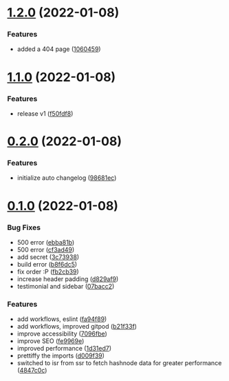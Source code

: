 # [1.2.0](https://github.com/avneesh0612/portfolio/compare/v1.1.0...v1.2.0) (2022-01-08)


### Features

* added a 404 page ([1060459](https://github.com/avneesh0612/portfolio/commit/10604598b0be70ad322b66384b79b6c40efeb570))



# [1.1.0](https://github.com/avneesh0612/portfolio/compare/v0.2.0...v1.1.0) (2022-01-08)


### Features

* release v1 ([f50fdf8](https://github.com/avneesh0612/portfolio/commit/f50fdf8418f434975cc078824de3c5b054e2d44c))



# [0.2.0](https://github.com/avneesh0612/portfolio/compare/v0.1.0...v0.2.0) (2022-01-08)


### Features

* initialize auto changelog ([98681ec](https://github.com/avneesh0612/portfolio/commit/98681ec53df4605b3f23a49c75413b8db304ef17))



# [0.1.0](https://github.com/avneesh0612/portfolio/compare/07bacc25b090b5c5b69587f45cdc7ef8d516771b...v0.1.0) (2022-01-08)


### Bug Fixes

* 500 error ([ebba81b](https://github.com/avneesh0612/portfolio/commit/ebba81b960215f93e7520386ffe4125dcd24cb23))
* 500 error ([cf3ad49](https://github.com/avneesh0612/portfolio/commit/cf3ad495c301af1be88d4361adf951f3de5bd6f6))
* add secret ([3c73938](https://github.com/avneesh0612/portfolio/commit/3c739383e188f9a6f349ce5ff85d0c60b79cf6e0))
* build error ([b8f6dc5](https://github.com/avneesh0612/portfolio/commit/b8f6dc51fbfbd83e19a8e87e7ceecb4cbb3ed819))
* fix order :P ([fb2cb39](https://github.com/avneesh0612/portfolio/commit/fb2cb390b2e852c6ce704b85d1cb62ab89361f27))
* increase header padding ([d829af9](https://github.com/avneesh0612/portfolio/commit/d829af96467bf121614b72f6c9f546cf162d352c))
* testimonial and sidebar ([07bacc2](https://github.com/avneesh0612/portfolio/commit/07bacc25b090b5c5b69587f45cdc7ef8d516771b))


### Features

* add workflows, eslint ([fa94f89](https://github.com/avneesh0612/portfolio/commit/fa94f89d46a5e2ef167388e86cb63daf4018cd8f))
* add workflows, improved gitpod ([b21f33f](https://github.com/avneesh0612/portfolio/commit/b21f33f8a4a029584be136acc663509e4e0e886b))
* improve accessibility ([7096fbe](https://github.com/avneesh0612/portfolio/commit/7096fbe6ad5e690b7f720591cb843a47c862d276))
* improve SEO ([fe9969e](https://github.com/avneesh0612/portfolio/commit/fe9969e38429c4bf0c9934f654ef7635d0921619))
* improved performance ([1d31ed7](https://github.com/avneesh0612/portfolio/commit/1d31ed781ac296fde6d73f161d22b4e925c34157))
* prettiffy the imports ([d009f39](https://github.com/avneesh0612/portfolio/commit/d009f399bfdd1d3305baf0222f0da8b770a039a0))
* switched to isr from ssr to fetch hashnode data for greater performance ([4847c0c](https://github.com/avneesh0612/portfolio/commit/4847c0c802d9bd3bc356ba320873df1a8f237f18))



